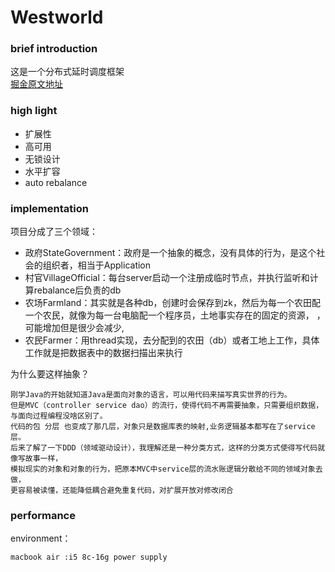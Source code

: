 # Westworld

### brief introduction
这是一个分布式延时调度框架  
[掘金原文地址](https://juejin.cn/post/6951905809617911845)

### high light
- 扩展性
- 高可用
- 无锁设计
- 水平扩容
- auto rebalance

### implementation
项目分成了三个领域：  
- 政府StateGovernment：政府是一个抽象的概念，没有具体的行为，是这个社会的组织者，相当于Application
- 村官VillageOfficial：每台server启动一个注册成临时节点，并执行监听和计算rebalance后负责的db
- 农场Farmland：其实就是各种db，创建时会保存到zk，然后为每一个农田配一个农民，就像为每一台电脑配一个程序员，土地事实存在的固定的资源，
，可能增加但是很少会减少,
- 农民Farmer：用thread实现，去分配到的农田（db）或者工地上工作，具体工作就是把数据表中的数据扫描出来执行

为什么要这样抽象？  
```
刚学Java的开始就知道Java是面向对象的语言，可以用代码来描写真实世界的行为。
但是MVC（controller service dao）的流行，使得代码不再需要抽象，只需要组织数据，与面向过程编程没啥区别了。
代码的包 分层 也变成了那几层，对象只是数据库表的映射,业务逻辑基本都写在了service层。
后来了解了一下DDD（领域驱动设计），我理解还是一种分类方式，这样的分类方式使得写代码就像写故事一样，
模拟现实的对象和对象的行为，把原本MVC中service层的流水账逻辑分散给不同的领域对象去做，
更容易被读懂，还能降低耦合避免重复代码，对扩展开放对修改闭合
```

### performance
environment：
```
macbook air :i5 8c-16g power supply
```